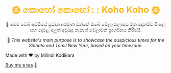 <div style="text-align:center;">
<h1><font color="#F7B718">🌞 කොහෝ කොහෝ : : Koho Koho 🌞</font></h1>

🌾 මෙම වෙබ් අඩවියේ ප්‍රධාන අරමුණ වන්නේ ඔබේ වේලා කලාපය මත පදනම්ව සිංහල සහ දෙමළ අලුත් අවුරුදු නැකැත් වේලාවන් ප්‍රදර්ශනය කිරීමයි.
 
🌾 _This website's main purpose is to showcase the auspicious times for the Sinhala and Tamil New Year, based on your timezone._
</div>

Made with ❤️ by Milindi Kodikara 

<a href="https://ko-fi.com/milindi"> Buy me a tea</a> 🍃
